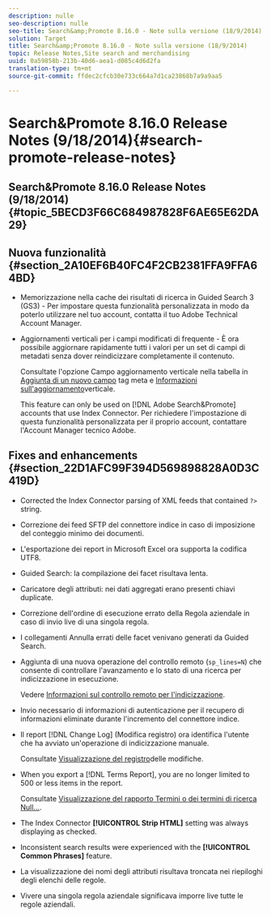 ```yaml
---
description: nulle
seo-description: nulle
seo-title: Search&amp;Promote 8.16.0 - Note sulla versione (18/9/2014)
solution: Target
title: Search&amp;Promote 8.16.0 - Note sulla versione (18/9/2014)
topic: Release Notes,Site search and merchandising
uuid: 0a59858b-213b-40d6-aea1-d085c4d6d2fa
translation-type: tm+mt
source-git-commit: ffdec2cfcb30e733c664a7d1ca23868b7a9a9aa5

---
```



# Search&amp;Promote 8.16.0 Release Notes (9/18/2014){#search-promote-release-notes}

## Search&amp;Promote 8.16.0 Release Notes (9/18/2014) {#topic_5BECD3F66C684987828F6AE65E62DA29}

## Nuova funzionalità {#section_2A10EF6B40FC4F2CB2381FFA9FFA64BD}

* Memorizzazione nella cache dei risultati di ricerca in Guided Search 3 (GS3) - Per impostare questa funzionalità personalizzata in modo da poterlo utilizzare nel tuo account, contatta il tuo Adobe Technical Account Manager.
* Aggiornamenti verticali per i campi modificati di frequente - È ora possibile aggiornare rapidamente tutti i valori per un set di campi di metadati senza dover reindicizzare completamente il contenuto.

   Consultate l&#39;opzione Campo aggiornamento verticale nella tabella in [Aggiunta di un nuovo campo](../c-about-settings-menu/c-about-metadata-menu.md#task_6DF188C0FC7F4831A4444CA9AFA615E5) tag meta e [Informazioni sull&#39;aggiornamento](../c-about-index-menu/c-about-vertical-updates.md#concept_E65A70C9C2E04804BF24FBE1B3CAD899)verticale.

   This feature can only be used on [!DNL Adobe Search&Promote] accounts that use Index Connector. Per richiedere l&#39;impostazione di questa funzionalità personalizzata per il proprio account, contattare l&#39;Account Manager tecnico Adobe.

## Fixes and enhancements {#section_22D1AFC99F394D569898828A0D3C419D}

* Corrected the Index Connector parsing of XML feeds that contained `?>` string.
* Correzione dei feed SFTP del connettore indice in caso di imposizione del conteggio minimo dei documenti.
* L&#39;esportazione dei report in Microsoft Excel ora supporta la codifica UTF8.
* Guided Search: la compilazione dei facet risultava lenta.
* Caricatore degli attributi: nei dati aggregati erano presenti chiavi duplicate.
* Correzione dell&#39;ordine di esecuzione errato della Regola aziendale in caso di invio live di una singola regola.
* I collegamenti Annulla errati delle facet venivano generati da Guided Search.
* Aggiunta di una nuova operazione del controllo remoto (`sp_lines=N`) che consente di controllare l&#39;avanzamento e lo stato di una ricerca per indicizzazione in esecuzione.

   Vedere [Informazioni sul controllo remoto per l&#39;indicizzazione](../c-about-index-menu/c-about-remote-control-for-indexing.md#concept_C79B322190E84106A434E5C6D4A4118F).

* Invio necessario di informazioni di autenticazione per il recupero di informazioni eliminate durante l&#39;incremento del connettore indice.
* Il report [!DNL Change Log] (Modifica registro) ora identifica l&#39;utente che ha avviato un&#39;operazione di indicizzazione manuale.

   Consultate [Visualizzazione del registro](../c-about-reports-menu/c-about-reports-menu.md#task_166F1156719F4B3D834BEA8E249C8057)delle modifiche.

* When you export a [!DNL Terms Report], you are no longer limited to 500 or less items in the report.

   Consultate [Visualizzazione del rapporto Termini o dei termini di ricerca Null...](../c-about-reports-menu/c-about-reports-menu.md#task_53B7ED1582DD4B0E8376546A7AFC789A).

* The Index Connector **[!UICONTROL Strip HTML]** setting was always displaying as checked.
* Inconsistent search results were experienced with the **[!UICONTROL Common Phrases]** feature.
* La visualizzazione dei nomi degli attributi risultava troncata nei riepiloghi degli elenchi delle regole.
* Vivere una singola regola aziendale significava imporre live tutte le regole aziendali.

